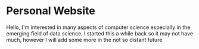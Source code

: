 # Personal Website


Hello, 
I'm interested in many aspects of computer science especially in the emerging field of 
data science. I started this a while back so it may not have much, however I will add some
more in the not so distant future
